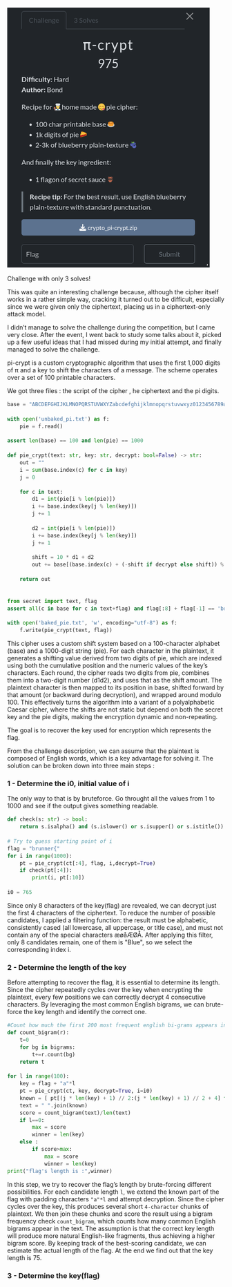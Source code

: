 ![image](./pi-crypt.png)

Challenge with only 3 solves!

This was quite an interesting challenge because, although the cipher itself works in a rather simple way, cracking it turned out to be difficult, especially since we were given only the ciphertext, placing us in a ciphertext-only attack model.

I didn’t manage to solve the challenge during the competition, but I came very close. After the event, I went back to study some talks about it, picked up a few useful ideas that I had missed during my initial attempt, and finally managed to solve the challenge.

pi-crypt is a custom cryptographic algorithm that uses the first 1,000 digits of π and a key to shift the characters of a message. The scheme operates over a set of 100 printable characters.

We got three files : the script of the cipher , he ciphertext and the pi digits.

```py
base = "ABCDEFGHIJKLMNOPQRSTUVWXYZabcdefghijklmnopqrstuvwxyz0123456789æøåÆØÅ .,!?-:()[]/{}=<>+_@^|~%$#&*`“';"

with open('unbaked_pi.txt') as f:
    pie = f.read()

assert len(base) == 100 and len(pie) == 1000

def pie_crypt(text: str, key: str, decrypt: bool=False) -> str:
    out = ""
    i = sum(base.index(c) for c in key)
    j = 0

    for c in text:
        d1 = int(pie[i % len(pie)])
        i += base.index(key[j % len(key)])
        j += 1

        d2 = int(pie[i % len(pie)])
        i += base.index(key[j % len(key)])
        j += 1

        shift = 10 * d1 + d2
        out += base[(base.index(c) + (-shift if decrypt else shift)) % len(base)]

    return out


from secret import text, flag
assert all(c in base for c in text+flag) and flag[:8] + flag[-1] == 'brunner{}'

with open('baked_pie.txt', 'w', encoding="utf-8") as f:
    f.write(pie_crypt(text, flag))
```
This cipher uses a custom shift system based on a 100-character alphabet (base) and a 1000-digit string (pie). For each character in the plaintext, it generates a shifting value derived from two digits of pie, which are indexed using both the cumulative position and the numeric values of the key’s characters. Each round, the cipher reads two digits from pie, combines them into a two-digit number (d1d2), and uses that as the shift amount. The plaintext character is then mapped to its position in base, shifted forward by that amount (or backward during decryption), and wrapped around modulo 100. This effectively turns the algorithm into a variant of a polyalphabetic Caesar cipher, where the shifts are not static but depend on both the secret key and the pie digits, making the encryption dynamic and non-repeating.

The goal is to recover the key used for encryption which represents the flag.

From the challenge description, we can assume that the plaintext is composed of English words, which is a key advantage for solving it. The solution can be broken down into three main steps :

### 1 - Determine the i0, initial value of i

The only way to that is by bruteforce. Go throught all the values from 1 to 1000 and see if the output gives something readable.

```py
def check(s: str) -> bool:
    return s.isalpha() and (s.islower() or s.isupper() or s.istitle()) and not any(c in s for c in "æøåÆØÅ")

# Try to guess starting point of i
flag = "brunner{"
for i in range(1000):
    pt = pie_crypt(ct[:4], flag, i,decrypt=True)
    if check(pt[:4]):
        print(i, pt[:10])

i0 = 765
```
Since only 8 characters of the key(flag) are revealed, we can decrypt just the first 4 characters of the ciphertext. To reduce the number of possible candidates, I applied a filtering function: the result must be alphabetic, consistently cased (all lowercase, all uppercase, or title case), and must not contain any of the special characters æøåÆØÅ. After applying this filter, only 8 candidates remain, one of them is "Blue", so we select the corresponding index i.

### 2 - Determine the length of the key

Before attempting to recover the flag, it is essential to determine its length. Since the cipher repeatedly cycles over the key when encrypting the plaintext, every few positions we can correctly decrypt 4 consecutive characters. By leveraging the most common English bigrams, we can brute-force the key length and identify the correct one.

```py
#Count how much the first 200 most frequent english bi-grams appears in a text
def count_bigram(r):
    t=0
    for bg in bigrams:
        t+=r.count(bg)
    return t

for l in range(100):
    key = flag + "a"*l
    pt = pie_crypt(ct, key, decrypt=True, i=i0)
    known = [ pt[(j * len(key) + 1) // 2:(j * len(key) + 1) // 2 + 4] for j in range(2 * len(pt) // len(key)) ] # builds a list of all 4-character segments after each reuse of the key.
    text = " ".join(known)
    score = count_bigram(text)/len(text)
    if l==0:
        max = score
        winner = len(key)
    else :
        if score>max:
            max = score
            winner = len(key)
print("flag's length is :",winner)
``` 
In this step, we try to recover the flag’s length by brute-forcing different possibilities. For each candidate length `l`, we extend the known part of the flag with padding characters `"a"*l` and attempt decryption. Since the cipher cycles over the key, this produces several short `4-character` chunks of plaintext. We then join these chunks and score the result using a bigram frequency check `count_bigram`, which counts how many common English bigrams appear in the text. The assumption is that the correct key length will produce more natural English-like fragments, thus achieving a higher bigram score. By keeping track of the best-scoring candidate, we can estimate the actual length of the flag. At the end we find out that the key length is 75.

### 3 - Determine the key(flag)






